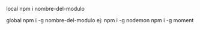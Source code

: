 local
npm i nombre-del-modulo

global
npm i -g nombre-del-modulo
ej: npm i -g nodemon
npm i -g moment